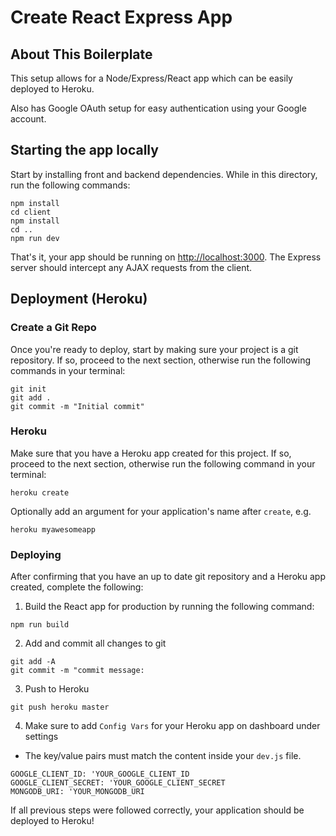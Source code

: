 # Create React Express App

## About This Boilerplate

This setup allows for a Node/Express/React app which can be easily deployed to Heroku.

Also has Google OAuth setup for easy authentication using your Google account.

## Starting the app locally

Start by installing front and backend dependencies. While in this directory, run the following commands:

```
npm install
cd client
npm install
cd ..
npm run dev
```

That's it, your app should be running on <http://localhost:3000>. The Express server should intercept any AJAX requests from the client.

## Deployment (Heroku)

### Create a Git Repo

Once you're ready to deploy, start by making sure your project is a git repository. If so, proceed to the next section, otherwise run the following commands in your terminal:

```
git init
git add .
git commit -m "Initial commit"
```

### Heroku

Make sure that you have a Heroku app created for this project. If so, proceed to the next section, otherwise run the following command in your terminal:

```
heroku create
```

Optionally add an argument for your application's name after `create`, e.g.

```
heroku myawesomeapp
```

### Deploying

After confirming that you have an up to date git repository and a Heroku app created, complete the following:

1. Build the React app for production by running the following command:

```
npm run build
```

2. Add and commit all changes to git

```
git add -A
git commit -m "commit message:
```
3. Push to Heroku

```
git push heroku master
```
4. Make sure to add `Config Vars` for your Heroku app on dashboard under settings
* The key/value pairs must match the content inside your `dev.js` file.

```
GOOGLE_CLIENT_ID: 'YOUR_GOOGLE_CLIENT_ID
GOOGLE_CLIENT_SECRET: 'YOUR_GOOGLE_CLIENT_SECRET
MONGODB_URI: 'YOUR_MONGODB_URI
```

If all previous steps were followed correctly, your application should be deployed to Heroku!
